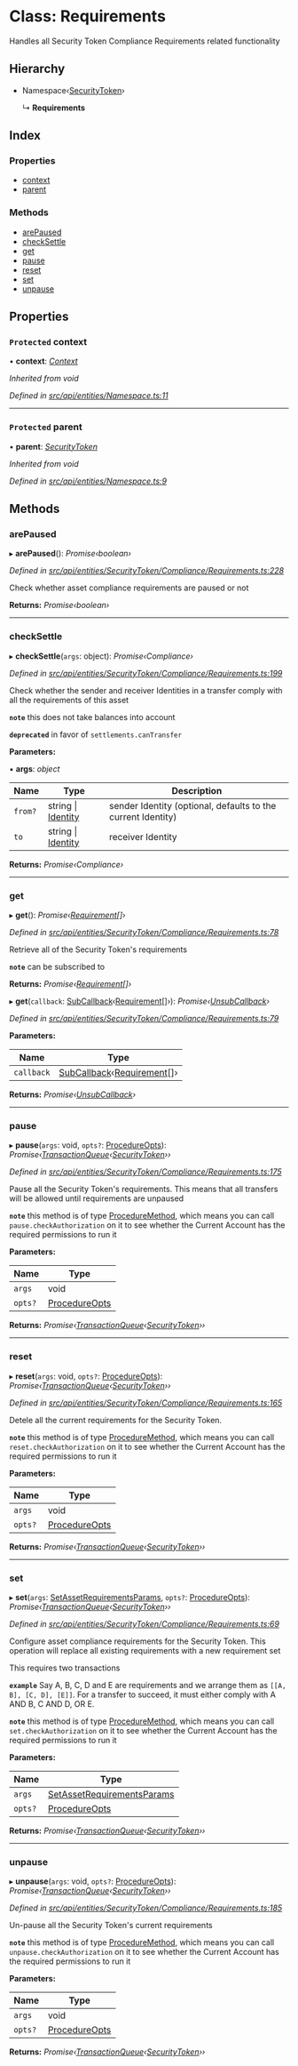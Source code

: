 # Class: Requirements

Handles all Security Token Compliance Requirements related functionality

## Hierarchy

* Namespace‹[SecurityToken](securitytoken.md)›

  ↳ **Requirements**

## Index

### Properties

* [context](requirements.md#protected-context)
* [parent](requirements.md#protected-parent)

### Methods

* [arePaused](requirements.md#arepaused)
* [checkSettle](requirements.md#checksettle)
* [get](requirements.md#get)
* [pause](requirements.md#pause)
* [reset](requirements.md#reset)
* [set](requirements.md#set)
* [unpause](requirements.md#unpause)

## Properties

### `Protected` context

• **context**: *[Context](context.md)*

*Inherited from void*

*Defined in [src/api/entities/Namespace.ts:11](https://github.com/PolymathNetwork/polymesh-sdk/blob/da0f7fd7/src/api/entities/Namespace.ts#L11)*

___

### `Protected` parent

• **parent**: *[SecurityToken](securitytoken.md)*

*Inherited from void*

*Defined in [src/api/entities/Namespace.ts:9](https://github.com/PolymathNetwork/polymesh-sdk/blob/da0f7fd7/src/api/entities/Namespace.ts#L9)*

## Methods

###  arePaused

▸ **arePaused**(): *Promise‹boolean›*

*Defined in [src/api/entities/SecurityToken/Compliance/Requirements.ts:228](https://github.com/PolymathNetwork/polymesh-sdk/blob/da0f7fd7/src/api/entities/SecurityToken/Compliance/Requirements.ts#L228)*

Check whether asset compliance requirements are paused or not

**Returns:** *Promise‹boolean›*

___

###  checkSettle

▸ **checkSettle**(`args`: object): *Promise‹Compliance›*

*Defined in [src/api/entities/SecurityToken/Compliance/Requirements.ts:199](https://github.com/PolymathNetwork/polymesh-sdk/blob/da0f7fd7/src/api/entities/SecurityToken/Compliance/Requirements.ts#L199)*

Check whether the sender and receiver Identities in a transfer comply with all the requirements of this asset

**`note`** this does not take balances into account

**`deprecated`** in favor of `settlements.canTransfer`

**Parameters:**

▪ **args**: *object*

Name | Type | Description |
------ | ------ | ------ |
`from?` | string &#124; [Identity](identity.md) | sender Identity (optional, defaults to the current Identity) |
`to` | string &#124; [Identity](identity.md) | receiver Identity  |

**Returns:** *Promise‹Compliance›*

___

###  get

▸ **get**(): *Promise‹[Requirement](../interfaces/requirement.md)[]›*

*Defined in [src/api/entities/SecurityToken/Compliance/Requirements.ts:78](https://github.com/PolymathNetwork/polymesh-sdk/blob/da0f7fd7/src/api/entities/SecurityToken/Compliance/Requirements.ts#L78)*

Retrieve all of the Security Token's requirements

**`note`** can be subscribed to

**Returns:** *Promise‹[Requirement](../interfaces/requirement.md)[]›*

▸ **get**(`callback`: [SubCallback](../globals.md#subcallback)‹[Requirement](../interfaces/requirement.md)[]›): *Promise‹[UnsubCallback](../globals.md#unsubcallback)›*

*Defined in [src/api/entities/SecurityToken/Compliance/Requirements.ts:79](https://github.com/PolymathNetwork/polymesh-sdk/blob/da0f7fd7/src/api/entities/SecurityToken/Compliance/Requirements.ts#L79)*

**Parameters:**

Name | Type |
------ | ------ |
`callback` | [SubCallback](../globals.md#subcallback)‹[Requirement](../interfaces/requirement.md)[]› |

**Returns:** *Promise‹[UnsubCallback](../globals.md#unsubcallback)›*

___

###  pause

▸ **pause**(`args`: void, `opts?`: [ProcedureOpts](../interfaces/procedureopts.md)): *Promise‹[TransactionQueue](transactionqueue.md)‹[SecurityToken](securitytoken.md)››*

*Defined in [src/api/entities/SecurityToken/Compliance/Requirements.ts:175](https://github.com/PolymathNetwork/polymesh-sdk/blob/da0f7fd7/src/api/entities/SecurityToken/Compliance/Requirements.ts#L175)*

Pause all the Security Token's requirements. This means that all transfers will be allowed until requirements are unpaused

**`note`** this method is of type [ProcedureMethod](../interfaces/proceduremethod.md), which means you can call `pause.checkAuthorization`
  on it to see whether the Current Account has the required permissions to run it

**Parameters:**

Name | Type |
------ | ------ |
`args` | void |
`opts?` | [ProcedureOpts](../interfaces/procedureopts.md) |

**Returns:** *Promise‹[TransactionQueue](transactionqueue.md)‹[SecurityToken](securitytoken.md)››*

___

###  reset

▸ **reset**(`args`: void, `opts?`: [ProcedureOpts](../interfaces/procedureopts.md)): *Promise‹[TransactionQueue](transactionqueue.md)‹[SecurityToken](securitytoken.md)››*

*Defined in [src/api/entities/SecurityToken/Compliance/Requirements.ts:165](https://github.com/PolymathNetwork/polymesh-sdk/blob/da0f7fd7/src/api/entities/SecurityToken/Compliance/Requirements.ts#L165)*

Detele all the current requirements for the Security Token.

**`note`** this method is of type [ProcedureMethod](../interfaces/proceduremethod.md), which means you can call `reset.checkAuthorization`
  on it to see whether the Current Account has the required permissions to run it

**Parameters:**

Name | Type |
------ | ------ |
`args` | void |
`opts?` | [ProcedureOpts](../interfaces/procedureopts.md) |

**Returns:** *Promise‹[TransactionQueue](transactionqueue.md)‹[SecurityToken](securitytoken.md)››*

___

###  set

▸ **set**(`args`: [SetAssetRequirementsParams](../interfaces/setassetrequirementsparams.md), `opts?`: [ProcedureOpts](../interfaces/procedureopts.md)): *Promise‹[TransactionQueue](transactionqueue.md)‹[SecurityToken](securitytoken.md)››*

*Defined in [src/api/entities/SecurityToken/Compliance/Requirements.ts:69](https://github.com/PolymathNetwork/polymesh-sdk/blob/da0f7fd7/src/api/entities/SecurityToken/Compliance/Requirements.ts#L69)*

Configure asset compliance requirements for the Security Token. This operation will replace all existing requirements with a new requirement set

This requires two transactions

**`example`** Say A, B, C, D and E are requirements and we arrange them as `[[A, B], [C, D], [E]]`.
For a transfer to succeed, it must either comply with A AND B, C AND D, OR E.

**`note`** this method is of type [ProcedureMethod](../interfaces/proceduremethod.md), which means you can call `set.checkAuthorization`
  on it to see whether the Current Account has the required permissions to run it

**Parameters:**

Name | Type |
------ | ------ |
`args` | [SetAssetRequirementsParams](../interfaces/setassetrequirementsparams.md) |
`opts?` | [ProcedureOpts](../interfaces/procedureopts.md) |

**Returns:** *Promise‹[TransactionQueue](transactionqueue.md)‹[SecurityToken](securitytoken.md)››*

___

###  unpause

▸ **unpause**(`args`: void, `opts?`: [ProcedureOpts](../interfaces/procedureopts.md)): *Promise‹[TransactionQueue](transactionqueue.md)‹[SecurityToken](securitytoken.md)››*

*Defined in [src/api/entities/SecurityToken/Compliance/Requirements.ts:185](https://github.com/PolymathNetwork/polymesh-sdk/blob/da0f7fd7/src/api/entities/SecurityToken/Compliance/Requirements.ts#L185)*

Un-pause all the Security Token's current requirements

**`note`** this method is of type [ProcedureMethod](../interfaces/proceduremethod.md), which means you can call `unpause.checkAuthorization`
  on it to see whether the Current Account has the required permissions to run it

**Parameters:**

Name | Type |
------ | ------ |
`args` | void |
`opts?` | [ProcedureOpts](../interfaces/procedureopts.md) |

**Returns:** *Promise‹[TransactionQueue](transactionqueue.md)‹[SecurityToken](securitytoken.md)››*
